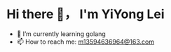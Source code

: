 # Hi there 👋， I'm YiYong Lei

- 🌱 I’m currently learning golang
- 📫 How to reach me: m13594636964@163.com
